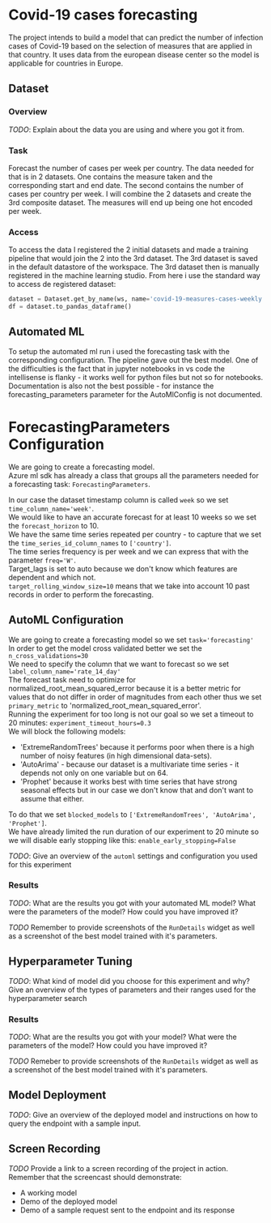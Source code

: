 
# Covid-19 cases forecasting

The project intends to build a model that can predict the number of infection cases of Covid-19 based on the selection of measures that are applied in that country. It uses data from the european disease center so the model is applicable for countries in Europe.

## Dataset

### Overview
*TODO*: Explain about the data you are using and where you got it from.

### Task
Forecast the number of cases per week per country. The data needed for that is in 2 datasets. One contains the measure taken and the corresponding start and end date. The second contains the number of cases per country per week. I will combine the 2 datasets and create the 3rd composite dataset. The measures will end up being one hot encoded per week.

### Access
To access the data I registered the 2 initial datasets and made a training pipeline that would join the 2 into the 3rd dataset. The 3rd dataset is saved in the default datastore of the workspace. The 3rd dataset then is manually registered in the machine learning studio. From here i use the standard way to access de registered dataset:
```Python
dataset = Dataset.get_by_name(ws, name='covid-19-measures-cases-weekly')
df = dataset.to_pandas_dataframe()
```

## Automated ML
To setup the automated ml run i used the forecasting task with the corresponding configuration.
The pipeline gave out the best model. One of the difficulties is the fact that in jupyter notebooks in vs code the intellisense is flanky - it works well for python files but not so for notebooks. Documentation is also not the best possible - for instance the forecasting_parameters parameter for the  AutoMlConfig is not documented. 

# ForecastingParameters Configuration

We are going to create a forecasting model.  
Azure ml sdk has already a class that groups all the parameters needed for a forecasting task: `ForecastingParameters`.  

In our case the dataset timestamp column is called `week` so we set `time_column_name='week'`.  
We would like to have an accurate forecast for at least 10 weeks so we set the `forecast_horizon` to 10.   
We have the same time series repeated per country - to capture that we set the `time_series_id_column_names` to `['country']`.   
The time series frequency is per week and we can express that with the parameter `freq='W'`.  
Target_lags is set to auto because we don't know which features are dependent and which not.  
`target_rolling_window_size=10` means that we take into account 10 past records in order to perform the forecasting.  

## AutoML Configuration
We are going to create a forecasting model so we set `task='forecasting'`   
In order to get the model cross validated better we set the `n_cross_validations=30`  
We need to specify the column that we want to forecast so we set `label_column_name='rate_14_day'`  
The forecast task need to optimize for normalized_root_mean_squared_error because it is a better metric for values that do not differ in order of magnitudes from each other thus we set `primary_metric` to 'normalized_root_mean_squared_error'.  
Running the experiment for too long is not our goal so we set a timeout to 20 minutes: `experiment_timeout_hours=0.3`  
We will block the following models:
 - 'ExtremeRandomTrees' because it performs poor when there is a high number of noisy features (in high dimensional data-sets).
 - 'AutoArima' - because our dataset is a multivariate time series - it depends not only on one variable but on 64.
 - 'Prophet' because it works best with time series that have strong seasonal effects but in our case we don't know that and don't want to assume that either.  
 
To do that we set `blocked_models` to `['ExtremeRandomTrees', 'AutoArima', 'Prophet']`.   
We have already limited the run duration of our experiment to 20 minute so we will disable early stopping like this: `enable_early_stopping=False`

*TODO*: Give an overview of the `automl` settings and configuration you used for this experiment

### Results

*TODO*: What are the results you got with your automated ML model? What were the parameters of the model? How could you have improved it?

*TODO* Remember to provide screenshots of the `RunDetails` widget as well as a screenshot of the best model trained with it's parameters.

## Hyperparameter Tuning
*TODO*: What kind of model did you choose for this experiment and why? Give an overview of the types of parameters and their ranges used for the hyperparameter search


### Results
*TODO*: What are the results you got with your model? What were the parameters of the model? How could you have improved it?

*TODO* Remeber to provide screenshots of the `RunDetails` widget as well as a screenshot of the best model trained with it's parameters.

## Model Deployment
*TODO*: Give an overview of the deployed model and instructions on how to query the endpoint with a sample input.

## Screen Recording
*TODO* Provide a link to a screen recording of the project in action. Remember that the screencast should demonstrate:
- A working model
- Demo of the deployed  model
- Demo of a sample request sent to the endpoint and its response

